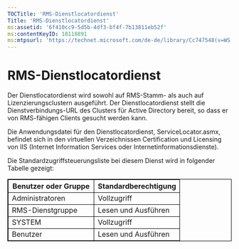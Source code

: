 ```yaml
---
TOCTitle: 'RMS-Dienstlocatordienst'
Title: 'RMS-Dienstlocatordienst'
ms:assetid: '6f410cc9-5d5b-4df3-bf4f-7b13811eb52f'
ms:contentKeyID: 18118891
ms:mtpsurl: 'https://technet.microsoft.com/de-de/library/Cc747548(v=WS.10)'
---
```


RMS-Dienstlocatordienst
=======================

Der Dienstlocatordienst wird sowohl auf RMS-Stamm- als auch auf Lizenzierungsclustern ausgeführt. Der Dienstlocatordienst stellt die Dienstverbindungs-URL des Clusters für Active Directory bereit, so dass er von RMS-fähigen Clients gesucht werden kann.

Die Anwendungsdatei für den Dienstlocatordienst, ServiceLocator.asmx, befindet sich in den virtuellen Verzeichnissen Certification und Licensing von IIS (Internet Information Services oder Internetinformationsdienste).

Die Standardzugriffsteuerungsliste bei diesem Dienst wird in folgender Tabelle gezeigt:

<p></p>
<table style="border:1px solid black;">
<colgroup>
<col width="50%" />
<col width="50%" />
</colgroup>
<thead>
<tr class="header">
<th style="border:1px solid black;" >Benutzer oder Gruppe</th>
<th style="border:1px solid black;" >Standardberechtigung</th>
</tr>
</thead>
<tbody>
<tr class="odd">
<td style="border:1px solid black;">Administratoren</td>
<td style="border:1px solid black;">Vollzugriff</td>
</tr>
<tr class="even">
<td style="border:1px solid black;">RMS-Dienstgruppe</td>
<td style="border:1px solid black;">Lesen und Ausführen</td>
</tr>
<tr class="odd">
<td style="border:1px solid black;">SYSTEM</td>
<td style="border:1px solid black;">Vollzugriff</td>
</tr>
<tr class="even">
<td style="border:1px solid black;">Benutzer</td>
<td style="border:1px solid black;">Lesen und Ausführen</td>
</tr>
</tbody>
</table>